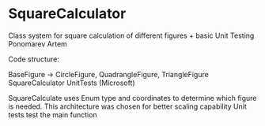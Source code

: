 # SquareCalculator
Class system for square calculation of different figures + basic Unit Testing
Ponomarev Artem

Code structure:

BaseFigure -> CircleFigure, QuadrangleFigure, TriangleFigure
SquareCalculator
UnitTests (Microsoft)

SquareCalculate uses Enum type and coordinates to determine which figure is needed.
This architecture was chosen for better scaling capability
Unit tests test the main function
